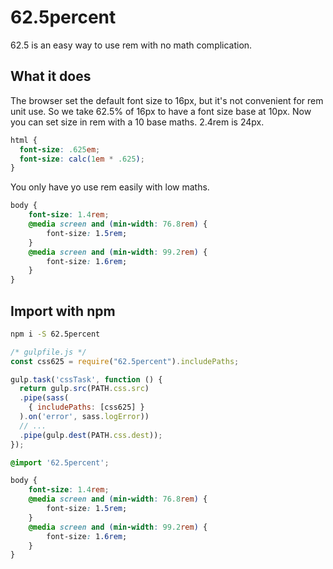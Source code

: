 # 62.5percent

62.5 is an easy way to use rem with no math complication.

## What it does

The browser set the default font size to 16px, but it's not convenient for rem unit use.
So we take 62.5% of 16px to have a font size base at 10px.
Now you can set size in rem with a 10 base maths.
2.4rem is 24px.

```css
html {
  font-size: .625em;
  font-size: calc(1em * .625);
}
```

You only have yo use rem easily with low maths.

```css
body {
    font-size: 1.4rem;
    @media screen and (min-width: 76.8rem) {
        font-size: 1.5rem;
    }
    @media screen and (min-width: 99.2rem) {
        font-size: 1.6rem;
    }
}
```

## Import with npm

```bash
npm i -S 62.5percent
```

```javascript
/* gulpfile.js */
const css625 = require("62.5percent").includePaths;

gulp.task('cssTask', function () {
  return gulp.src(PATH.css.src)
  .pipe(sass(
    { includePaths: [css625] }
  ).on('error', sass.logError))
  // ...
  .pipe(gulp.dest(PATH.css.dest));
});
```

```css
@import '62.5percent';

body {
    font-size: 1.4rem;
    @media screen and (min-width: 76.8rem) {
        font-size: 1.5rem;
    }
    @media screen and (min-width: 99.2rem) {
        font-size: 1.6rem;
    }
}
```
